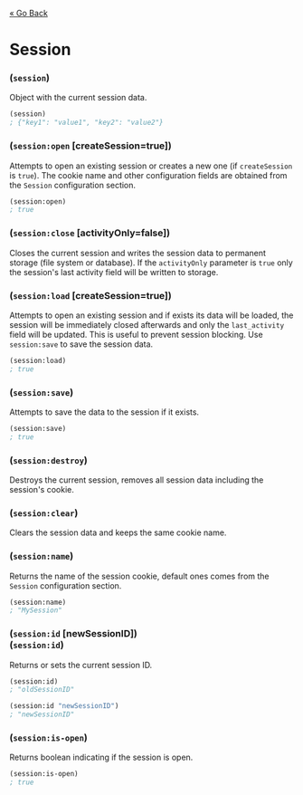 [&laquo; Go Back](./README.md)
# Session


### (`session`)
Object with the current session data.
```lisp
(session)
; {"key1": "value1", "key2": "value2"}
```

### (`session:open` [createSession=true])
Attempts to open an existing session or creates a new one (if `createSession` is `true`). The cookie name and other
configuration fields are obtained from the `Session` configuration section.
```lisp
(session:open)
; true
```

### (`session:close` [activityOnly=false])
Closes the current session and writes the session data to permanent storage (file system or database). If the `activityOnly` 
parameter is `true` only the session's last activity field will be written to storage.

### (`session:load` [createSession=true])
Attempts to open an existing session and if exists its data will be loaded, the session will be immediately closed afterwards and only the
`last_activity` field will be updated. This is useful to prevent session blocking. Use `session:save` to save the session data.
```lisp
(session:load)
; true
```

### (`session:save`)
Attempts to save the data to the session if it exists.
```lisp
(session:save)
; true
```

### (`session:destroy`)
Destroys the current session, removes all session data including the session's cookie.

### (`session:clear`)
Clears the session data and keeps the same cookie name.

### (`session:name`)
Returns the name of the session cookie, default ones comes from the `Session` configuration section.
```lisp
(session:name)
; "MySession"
```

### (`session:id` [newSessionID])<br/>(`session:id`)
Returns or sets the current session ID.
```lisp
(session:id)
; "oldSessionID"

(session:id "newSessionID")
; "newSessionID"
```

### (`session:is-open`)
Returns boolean indicating if the session is open.
```lisp
(session:is-open)
; true
```
